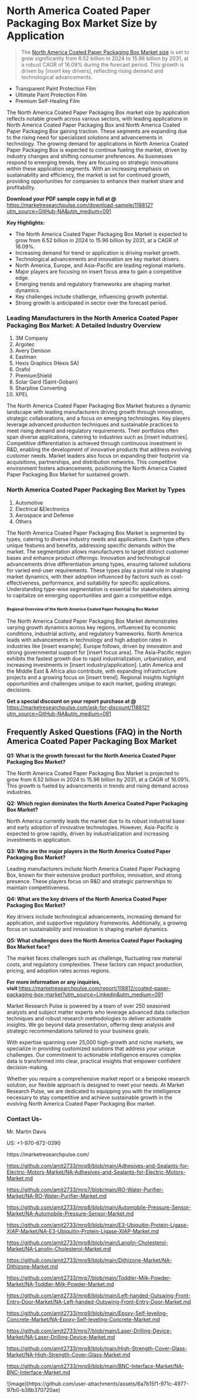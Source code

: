 <h1>North America Coated Paper Packaging Box Market&nbsp;Size by Application</h1><blockquote><p>The <a href="https://marketresearchpulse.com/download-sample/118812?utm_source=GitHub-NA&amp;utm_medium=091">North America Coated Paper Packaging Box Market size</a> is set to grow significantly from 6.52 billion in 2024 to 15.96 billion by 2031, at a robust CAGR of 16.09% during the forecast period. This growth is driven by [insert key drivers], reflecting rising demand and technological advancements.</p></blockquote><ul><li>Transparent Paint Protection Film<li> Ultimate Paint Protection Film<li> Premium Self-Healing Film</li></ul><p>The North America Coated Paper Packaging Box market size by application reflects notable growth across various sectors, with leading applications in North America Coated Paper Packaging Box and North America Coated Paper Packaging Box gaining traction. These segments are expanding due to the rising need for specialized solutions and advancements in technology. The growing demand for applications in North America Coated Paper Packaging Box is expected to continue fueling the market, driven by industry changes and shifting consumer preferences. As businesses respond to emerging trends, they are focusing on strategic innovations within these application segments. With an increasing emphasis on sustainability and efficiency, the market is set for continued growth, providing opportunities for companies to enhance their market share and profitability.</p><p><strong>Download your PDF sample copy in full at @ </strong><a href="https://marketresearchpulse.com/download-sample/118812?utm_source=GitHub-NA&amp;utm_medium=091">https://marketresearchpulse.com/download-sample/118812?utm_source=GitHub-NA&amp;utm_medium=091</a></p><p><strong>Key Highlights: </strong></p><ul><li>The North America Coated Paper Packaging Box Market is expected to grow from 6.52 billion in 2024 to 15.96 billion by 2031, at a CAGR of 16.09%.</li><li>Increasing demand for trend or application is driving market growth.</li><li>Technological advancements and innovation are key market drivers.</li><li>North America, Europe, and Asia-Pacific are leading regional markets.</li><li>Major players are focusing on insert focus area to gain a competitive edge.</li><li>Emerging trends and regulatory frameworks are shaping market dynamics.</li><li>Key challenges include challenge, influencing growth potential.</li><li>Strong growth is anticipated in sector over the forecast period.</li></ul><h3>Leading Manufacturers in the North America Coated Paper Packaging Box Market: A Detailed Industry Overview</h3><ol><li>3M Company</li><li>Argotec</li><li>Avery Denison</li><li>Eastman</li><li>Hexis Graphics (Hexis SA)</li><li>Orafol</li><li>PremiumShield</li><li>Solar Gard (Saint-Gobain)</li><li>Sharpline Converting</li><li>XPEL</li></ol><div class="flex max-w-full flex-col flex-grow"><div class="min-h-8 text-message flex w-full flex-col items-end gap-2 whitespace-normal break-words [.text-message+&amp;]:mt-5" dir="auto" data-message-author-role="assistant" data-message-id="fd8432e4-4910-450d-b182-61b7bfb0a01f" data-message-model-slug="gpt-4o"><div class="flex w-full flex-col gap-1 empty:hidden first:pt-[3px]"><div class="markdown prose w-full break-words dark:prose-invert light"><p>The North America Coated Paper Packaging Box Market features a dynamic landscape with leading manufacturers driving growth through innovation, strategic collaborations, and a focus on emerging technologies. Key players leverage advanced production techniques and sustainable practices to meet rising demand and regulatory requirements. Their portfolios often span diverse applications, catering to industries such as [insert industries]. Competitive differentiation is achieved through continuous investment in R&amp;D, enabling the development of innovative products that address evolving customer needs. Market leaders also focus on expanding their footprint via acquisitions, partnerships, and distribution networks. This competitive environment fosters advancements, positioning the North America Coated Paper Packaging Box Market for sustained growth.</p></div></div></div></div><h3>North America Coated Paper Packaging Box Market by Types</h3><ol><li>Automotive<li> Electrical &Electronics<li> Aerospace and Defense<li> Others</li></ol><div class="flex max-w-full flex-col flex-grow"><div class="min-h-8 text-message flex w-full flex-col items-end gap-2 whitespace-normal break-words [.text-message+&amp;]:mt-5" dir="auto" data-message-author-role="assistant" data-message-id="084470be-0bb7-4664-bddf-5156b4f41249" data-message-model-slug="gpt-4o-mini"><div class="flex w-full flex-col gap-1 empty:hidden first:pt-[3px]"><div class="markdown prose w-full break-words dark:prose-invert light"><p>The North America Coated Paper Packaging Box Market is segmented by types, catering to diverse industry needs and applications. Each type offers unique features and benefits, addressing specific demands within the market. The segmentation allows manufacturers to target distinct customer bases and enhance product offerings. Innovation and technological advancements drive differentiation among types, ensuring tailored solutions for varied end-user requirements. These types play a pivotal role in shaping market dynamics, with their adoption influenced by factors such as cost-effectiveness, performance, and suitability for specific applications. Understanding type-wise segmentation is essential for stakeholders aiming to capitalize on emerging opportunities and gain a competitive edge.</p></div></div></div></div><h3><span style="font-size: 11px;">Regional Overview of the North America Coated Paper Packaging Box Market</span></h3><div class="flex max-w-full flex-col flex-grow"><div class="min-h-8 text-message flex w-full flex-col items-end gap-2 whitespace-normal break-words [.text-message+&amp;]:mt-5" dir="auto" data-message-author-role="assistant" data-message-id="e9038762-ce64-4e30-91c9-9bd413514231" data-message-model-slug="gpt-4o-mini"><div class="flex w-full flex-col gap-1 empty:hidden first:pt-[3px]"><div class="markdown prose w-full break-words dark:prose-invert light"><p>The North America Coated Paper Packaging Box Market demonstrates varying growth dynamics across key regions, influenced by economic conditions, industrial activity, and regulatory frameworks. North America leads with advancements in technology and high adoption rates in industries like [insert example]. Europe follows, driven by innovation and strong governmental support for [insert focus area]. The Asia-Pacific region exhibits the fastest growth due to rapid industrialization, urbanization, and increasing investments in [insert industry/application]. Latin America and the Middle East &amp; Africa also contribute, with expanding infrastructure projects and a growing focus on [insert trend]. Regional insights highlight opportunities and challenges unique to each market, guiding strategic decisions.</p></div></div></div></div><p><strong>Get a special discount on your report purchase at @ </strong><a href="https://marketresearchpulse.com/ask-for-discount/118812?utm_source=GitHub-NA&amp;utm_medium=091">https://marketresearchpulse.com/ask-for-discount/118812?utm_source=GitHub-NA&amp;utm_medium=091</a></p><h2>Frequently Asked Questions (FAQ) in the North America Coated Paper Packaging Box Market</h2><p><strong>Q1: What is the growth forecast for the North America Coated Paper Packaging Box Market?</strong></p><p>The North America Coated Paper Packaging Box Market is projected to grow from 6.52 billion in 2024 to 15.96 billion by 2031, at a CAGR of 16.09%. This growth is fueled by advancements in trends and rising demand across industries.</p><p><strong>Q2: Which region dominates the North America Coated Paper Packaging Box Market?</strong></p><p>North America currently leads the market due to its robust industrial base and early adoption of innovative technologies. However, Asia-Pacific is expected to grow rapidly, driven by industrialization and increasing investments in application.</p><p><strong>Q3: Who are the major players in the North America Coated Paper Packaging Box Market?</strong></p><p>Leading manufacturers include North America Coated Paper Packaging Box, known for their extensive product portfolios, innovation, and strong presence. These players focus on R&amp;D and strategic partnerships to maintain competitiveness.</p><p><strong>Q4: What are the key drivers of the North America Coated Paper Packaging Box Market?</strong></p><p>Key drivers include technological advancements, increasing demand for application, and supportive regulatory frameworks. Additionally, a growing focus on sustainability and innovation is shaping market dynamics.</p><p><strong>Q5: What challenges does the North America Coated Paper Packaging Box Market face?</strong></p><p>The market faces challenges such as challenge, fluctuating raw material costs, and regulatory complexities. These factors can impact production, pricing, and adoption rates across regions.</p><p><strong>For more information or any inquiries, visit&nbsp;</strong><a href="https://marketresearchpulse.com/report/118812/coated-paper-packaging-box-market?utm_source=Linkedin&utm_medium=091">https://marketresearchpulse.com/report/118812/coated-paper-packaging-box-market?utm_source=Linkedin&utm_medium=091</a></p><p>Market Research Pulse is powered by a team of over 250 seasoned analysts and subject matter experts who leverage advanced data collection techniques and robust research methodologies to deliver actionable insights. We go beyond data presentation, offering deep analysis and strategic recommendations tailored to your business goals.</p><p>With expertise spanning over 25,000 high-growth and niche markets, we specialize in providing customized solutions that address your unique challenges. Our commitment to actionable intelligence ensures complex data is transformed into clear, practical insights that empower confident decision-making.</p><p>Whether you require a comprehensive market report or a bespoke research solution, our flexible approach is designed to meet your needs. At Market Research Pulse, we are dedicated to equipping you with the intelligence necessary to stay competitive and achieve sustainable growth in the evolving North America Coated Paper Packaging Box market.</p><h3><strong>Contact Us-</strong></h3><p>Mr. Martin Davis</p><p>US: +1-970-672-0390</p><p>https://marketresearchpulse.com/</p><p><a href="https://github.com/amit2733/mrp9/blob/main/Adhesives-and-Sealants-for-Electric-Motors-Market/NA-Adhesives-and-Sealants-for-Electric-Motors-Market.md">https://github.com/amit2733/mrp9/blob/main/Adhesives-and-Sealants-for-Electric-Motors-Market/NA-Adhesives-and-Sealants-for-Electric-Motors-Market.md</a></p><p><a href="https://github.com/amit2733/mrp7/blob/main/RO-Water-Purifier-Market/NA-RO-Water-Purifier-Market.md">https://github.com/amit2733/mrp7/blob/main/RO-Water-Purifier-Market/NA-RO-Water-Purifier-Market.md</a></p><p><a href="https://github.com/amit2733/mrp8/blob/main/Automobile-Pressure-Sensor-Market/NA-Automobile-Pressure-Sensor-Market.md">https://github.com/amit2733/mrp8/blob/main/Automobile-Pressure-Sensor-Market/NA-Automobile-Pressure-Sensor-Market.md</a></p><p><a href="https://github.com/amit2733/mrp9/blob/main/E3-Ubiquitin-Protein-Ligase-XIAP-Market/NA-E3-Ubiquitin-Protein-Ligase-XIAP-Market.md">https://github.com/amit2733/mrp9/blob/main/E3-Ubiquitin-Protein-Ligase-XIAP-Market/NA-E3-Ubiquitin-Protein-Ligase-XIAP-Market.md</a></p><p><a href="https://github.com/amit2733/mrp8/blob/main/Lanolin-Cholesterol-Market/NA-Lanolin-Cholesterol-Market.md">https://github.com/amit2733/mrp8/blob/main/Lanolin-Cholesterol-Market/NA-Lanolin-Cholesterol-Market.md</a></p><p><a href="https://github.com/amit2733/mrp9/blob/main/Dithizone-Market/NA-Dithizone-Market.md">https://github.com/amit2733/mrp9/blob/main/Dithizone-Market/NA-Dithizone-Market.md</a></p><p><a href="https://github.com/amit2733/mrp7/blob/main/Toddler-Milk-Powder-Market/NA-Toddler-Milk-Powder-Market.md">https://github.com/amit2733/mrp7/blob/main/Toddler-Milk-Powder-Market/NA-Toddler-Milk-Powder-Market.md</a></p><p><a href="https://github.com/amit2733/mrp8/blob/main/Left-handed-Outswing-Front-Entry-Door-Market/NA-Left-handed-Outswing-Front-Entry-Door-Market.md">https://github.com/amit2733/mrp8/blob/main/Left-handed-Outswing-Front-Entry-Door-Market/NA-Left-handed-Outswing-Front-Entry-Door-Market.md</a></p><p><a href="https://github.com/amit2733/mrp9/blob/main/Epoxy-Self-leveling-Concrete-Market/NA-Epoxy-Self-leveling-Concrete-Market.md">https://github.com/amit2733/mrp9/blob/main/Epoxy-Self-leveling-Concrete-Market/NA-Epoxy-Self-leveling-Concrete-Market.md</a></p><p><a href="https://github.com/amit2733/mrp7/blob/main/Laser-Drilling-Device-Market/NA-Laser-Drilling-Device-Market.md">https://github.com/amit2733/mrp7/blob/main/Laser-Drilling-Device-Market/NA-Laser-Drilling-Device-Market.md</a></p><p><a href="https://github.com/amit2733/mrp8/blob/main/High-Strength-Cover-Glass-Market/NA-High-Strength-Cover-Glass-Market.md">https://github.com/amit2733/mrp8/blob/main/High-Strength-Cover-Glass-Market/NA-High-Strength-Cover-Glass-Market.md</a></p><p><a href="https://github.com/amit2733/mrp9/blob/main/BNC-Interface-Market/NA-BNC-Interface-Market.md">https://github.com/amit2733/mrp9/blob/main/BNC-Interface-Market/NA-BNC-Interface-Market.md</a></p>
![image](https://github.com/user-attachments/assets/6a7b15f1-971c-4977-97b0-b38b370720ae)
